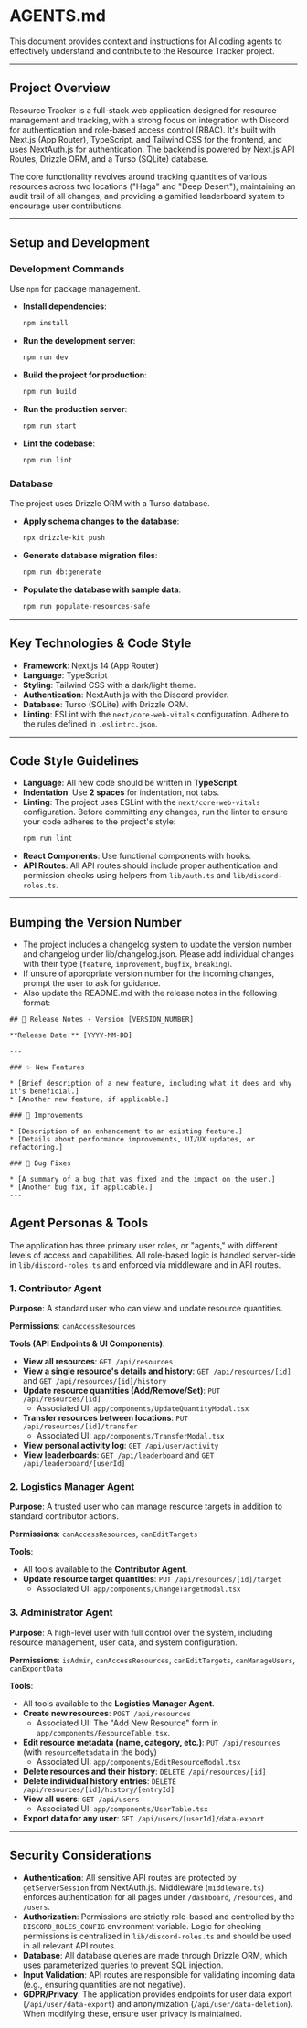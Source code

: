 # AGENTS.md

This document provides context and instructions for AI coding agents to effectively understand and contribute to the Resource Tracker project.

---

## Project Overview

Resource Tracker is a full-stack web application designed for resource management and tracking, with a strong focus on integration with Discord for authentication and role-based access control (RBAC). It's built with Next.js (App Router), TypeScript, and Tailwind CSS for the frontend, and uses NextAuth.js for authentication. The backend is powered by Next.js API Routes, Drizzle ORM, and a Turso (SQLite) database.

The core functionality revolves around tracking quantities of various resources across two locations ("Haga" and "Deep Desert"), maintaining an audit trail of all changes, and providing a gamified leaderboard system to encourage user contributions.

---

## Setup and Development

### Development Commands

Use `npm` for package management.

- **Install dependencies**:
  ```bash
  npm install
  ```
- **Run the development server**:
  ```bash
  npm run dev
  ```
- **Build the project for production**:
  ```bash
  npm run build
  ```
- **Run the production server**:
  ```bash
  npm run start
  ```
- **Lint the codebase**:
  ```bash
  npm run lint
  ```

### Database

The project uses Drizzle ORM with a Turso database.

- **Apply schema changes to the database**:
  ```bash
  npx drizzle-kit push
  ```
- **Generate database migration files**:
  ```bash
  npm run db:generate
  ```
- **Populate the database with sample data**:
  ```bash
  npm run populate-resources-safe
  ```

---

## Key Technologies & Code Style

- **Framework**: Next.js 14 (App Router)
- **Language**: TypeScript
- **Styling**: Tailwind CSS with a dark/light theme.
- **Authentication**: NextAuth.js with the Discord provider.
- **Database**: Turso (SQLite) with Drizzle ORM.
- **Linting**: ESLint with the `next/core-web-vitals` configuration. Adhere to the rules defined in `.eslintrc.json`.

---

## Code Style Guidelines

- **Language**: All new code should be written in **TypeScript**.
- **Indentation**: Use **2 spaces** for indentation, not tabs.
- **Linting**: The project uses ESLint with the `next/core-web-vitals` configuration. Before committing any changes, run the linter to ensure your code adheres to the project's style:
  ```bash
  npm run lint
  ```
- **React Components**: Use functional components with hooks.
- **API Routes**: All API routes should include proper authentication and permission checks using helpers from `lib/auth.ts` and `lib/discord-roles.ts`.

---

## Bumping the Version Number

- The project includes a changelog system to update the version number and changelog under lib/changelog.json. Please add individual changes with their type (`feature`, `improvement`, `bugfix`, `breaking`).
- If unsure of appropriate version number for the incoming changes, prompt the user to ask for guidance.
- Also update the README.md with the release notes in the following format:

```
## 🚀 Release Notes - Version [VERSION_NUMBER]

**Release Date:** [YYYY-MM-DD]

---

### ✨ New Features

* [Brief description of a new feature, including what it does and why it's beneficial.]
* [Another new feature, if applicable.]

### 🚀 Improvements

* [Description of an enhancement to an existing feature.]
* [Details about performance improvements, UI/UX updates, or refactoring.]

### 🐛 Bug Fixes

* [A summary of a bug that was fixed and the impact on the user.]
* [Another bug fix, if applicable.]
---
```

## Agent Personas & Tools

The application has three primary user roles, or "agents," with different levels of access and capabilities. All role-based logic is handled server-side in `lib/discord-roles.ts` and enforced via middleware and in API routes.

### 1. Contributor Agent

**Purpose**: A standard user who can view and update resource quantities.

**Permissions**: `canAccessResources`

**Tools (API Endpoints & UI Components)**:

- **View all resources**: `GET /api/resources`
- **View a single resource's details and history**: `GET /api/resources/[id]` and `GET /api/resources/[id]/history`
- **Update resource quantities (Add/Remove/Set)**: `PUT /api/resources/[id]`
  - Associated UI: `app/components/UpdateQuantityModal.tsx`
- **Transfer resources between locations**: `PUT /api/resources/[id]/transfer`
  - Associated UI: `app/components/TransferModal.tsx`
- **View personal activity log**: `GET /api/user/activity`
- **View leaderboards**: `GET /api/leaderboard` and `GET /api/leaderboard/[userId]`

### 2. Logistics Manager Agent

**Purpose**: A trusted user who can manage resource targets in addition to standard contributor actions.

**Permissions**: `canAccessResources`, `canEditTargets`

**Tools**:

- All tools available to the **Contributor Agent**.
- **Update resource target quantities**: `PUT /api/resources/[id]/target`
  - Associated UI: `app/components/ChangeTargetModal.tsx`

### 3. Administrator Agent

**Purpose**: A high-level user with full control over the system, including resource management, user data, and system configuration.

**Permissions**: `isAdmin`, `canAccessResources`, `canEditTargets`, `canManageUsers`, `canExportData`

**Tools**:

- All tools available to the **Logistics Manager Agent**.
- **Create new resources**: `POST /api/resources`
  - Associated UI: The "Add New Resource" form in `app/components/ResourceTable.tsx`.
- **Edit resource metadata (name, category, etc.)**: `PUT /api/resources` (with `resourceMetadata` in the body)
  - Associated UI: `app/components/EditResourceModal.tsx`
- **Delete resources and their history**: `DELETE /api/resources/[id]`
- **Delete individual history entries**: `DELETE /api/resources/[id]/history/[entryId]`
- **View all users**: `GET /api/users`
  - Associated UI: `app/components/UserTable.tsx`
- **Export data for any user**: `GET /api/users/[userId]/data-export`

---

## Security Considerations

- **Authentication**: All sensitive API routes are protected by `getServerSession` from NextAuth.js. Middleware (`middleware.ts`) enforces authentication for all pages under `/dashboard`, `/resources`, and `/users`.
- **Authorization**: Permissions are strictly role-based and controlled by the `DISCORD_ROLES_CONFIG` environment variable. Logic for checking permissions is centralized in `lib/discord-roles.ts` and should be used in all relevant API routes.
- **Database**: All database queries are made through Drizzle ORM, which uses parameterized queries to prevent SQL injection.
- **Input Validation**: API routes are responsible for validating incoming data (e.g., ensuring quantities are not negative).
- **GDPR/Privacy**: The application provides endpoints for user data export (`/api/user/data-export`) and anonymization (`/api/user/data-deletion`). When modifying these, ensure user privacy is maintained.
